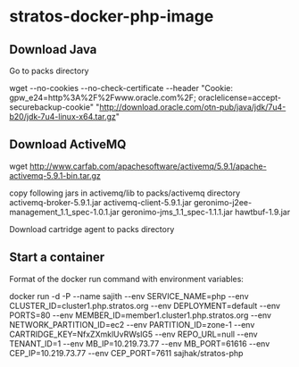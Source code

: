 stratos-docker-php-image
========================

Download Java
-------------
Go to packs directory

wget --no-cookies --no-check-certificate --header "Cookie: gpw_e24=http%3A%2F%2Fwww.oracle.com%2F; oraclelicense=accept-securebackup-cookie" "http://download.oracle.com/otn-pub/java/jdk/7u4-b20/jdk-7u4-linux-x64.tar.gz"

Download ActiveMQ
-----------------
wget http://www.carfab.com/apachesoftware/activemq/5.9.1/apache-activemq-5.9.1-bin.tar.gz

copy following jars in activemq/lib to packs/activemq directory             
      activemq-broker-5.9.1.jar  activemq-client-5.9.1.jar  geronimo-j2ee-management_1.1_spec-1.0.1.jar  geronimo-jms_1.1_spec-1.1.1.jar  hawtbuf-1.9.jar


Download cartridge agent to packs directory

Start a container
----------------
Format of the docker run command with environment variables:

docker run -d -P --name sajith --env SERVICE_NAME=php --env CLUSTER_ID=cluster1.php.stratos.org --env DEPLOYMENT=default --env PORTS=80 --env MEMBER_ID=member1.cluster1.php.stratos.org --env NETWORK_PARTITION_ID=ec2 --env PARTITION_ID=zone-1 --env CARTRIDGE_KEY=NfxZXmklUvRWslG5 --env REPO_URL=null --env TENANT_ID=1  --env MB_IP=10.219.73.77 --env MB_PORT=61616 --env CEP_IP=10.219.73.77 --env CEP_PORT=7611 sajhak/stratos-php

